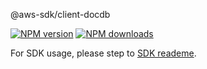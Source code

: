 @aws-sdk/client-docdb

[![NPM version](https://img.shields.io/npm/v/@aws-sdk/client-docdb/preview.svg)](https://www.npmjs.com/package/@aws-sdk/client-docdb)
[![NPM downloads](https://img.shields.io/npm/dm/@aws-sdk/client-docdb.svg)](https://www.npmjs.com/package/@aws-sdk/client-docdb)

For SDK usage, please step to [SDK reademe](https://github.com/aws/aws-sdk-js-v3).
